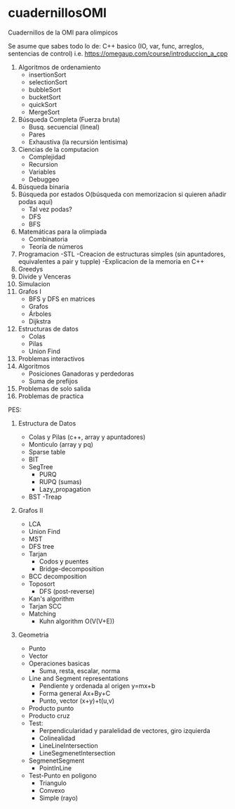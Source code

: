 # cuadernillosOMI

Cuadernillos de la OMI para olimpicos

Se asume que sabes todo lo de: C++ basico (IO, var, func, arreglos, sentencias de control) i.e. https://omegaup.com/course/introduccion_a_cpp


1) Algoritmos de ordenamiento
	- insertionSort
	- selectionSort
	- bubbleSort
	- bucketSort
	- quickSort
	- MergeSort
2) Búsqueda Completa (Fuerza bruta)
   - Busq. secuencial (lineal)
   - Pares
   - Exhaustiva (la recursión lentisima)
3) Ciencias de la computacion
	- Complejidad
	- Recursion
	- Variables
	- Debuggeo
4) Búsqueda binaria 
5) Búsqueda por estados O(búsqueda con memorizacion si quieren añadir podas aquí)
	- Tal vez podas?
	- DFS
	- BFS
7) Matemáticas para la olimpiada
    - Combinatoria
    - Teoría de números 
8) Programacion
	-STL
	-Creacion de estructuras simples (sin apuntadores, equivalentes a pair y tupple)
	-Explicacion de la memoria en C++
5) Greedys
6) Divide y Venceras  
7) Simulacion 
8) Grafos I
    - BFS y DFS en matrices     
    - Grafos
    - Árboles
    - Dijkstra
9) Estructuras de datos
	- Colas
	- Pilas
	- Union Find
10) Problemas interactivos
11) Algoritmos
	- Posiciones Ganadoras y perdedoras
	- Suma de prefijos
12) Problemas de solo salida
13) Problemas de practica

PES:
1) Estructura de Datos
    - Colas y Pilas (c++, array y apuntadores)
    - Monticulo (array y pq)
    - Sparse table
    - BIT
    - SegTree
        - PURQ
        - RUPQ (sumas)
        - Lazy_propagation
    - BST
    -Treap


2) Grafos II
    - LCA
    - Union Find
    - MST
    - DFS tree
    - Tarjan
        - Codos y puentes
        - Bridge-decomposition
	- BCC decomposition
    - Toposort
         - DFS (post-reverse)
	 - Kan's algorithm
    - Tarjan SCC
    - Matching
         - Kuhn algorithm O(V(V+E))

3) Geometria
    - Punto
    - Vector
    - Operaciones basicas
         - Suma, resta, escalar, norma
    - Line and Segment representations
         - Pendiente y ordenada al origen y=mx+b
         - Forma general Ax+By+C
         - Punto, vector (x+y)+t(u,v)
    - Producto punto
    - Producto cruz
    - Test:
        - Perpendicularidad y paralelidad de vectores, giro izquierda
        - Colinealidad
        - LineLineIntersection
        - LineSegmenetIntersection
	- SegmenetSegment
        - PointInLine
    - Test-Punto en poligono
        - Triangulo
        - Convexo
        - Simple (rayo)	
    
